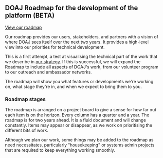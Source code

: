## DOAJ Roadmap for the development of the platform (BETA)

[View our roadmap](https://github.com/DOAJ/Roadmap/projects/1)

Our roadmap provides our users, stakeholders, and partners with a vision of where DOAJ sees itself over the next two years. It provides a high-level view into our priorities for technical development.

This is a first attempt, a test at visualising the technical part of the work that we describe in [our strategy](). If this is successful, we will expand the Roadmap to include all aspects of DOAJ's work, from our volunteer program to our outreach and ambassador networks. 

The roadmap will show you what features or developments we're working on, what stage they're in, and when we expect to bring them to you.

### Roadmap stages
The roadmap is arranged on a project board to give a sense for how far out each item is on the horizon. Every column has a quarter and a year. The roadmap is for two years ahead. It is a fluid document and will change constantly. Items may appear or disappear, as we work on prioritising the different bits of work. 

Although we plan our work, some things may be added to the roadmap as need necessitates, particularly "housekeeping" or systems admin projects that are required to keep everything working smoothly.

